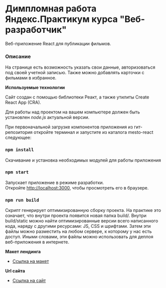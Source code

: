 # Димпломная работа Яндекс.Практикум курса "Веб-разработчик"

Веб-приложение React для публикации фильмов.

### Описание

На странице есть возможность указать свои данные, авторизоваться под своей учетной записью. Также можно добавлять карточки с фильмами в избранное.

**Используемые технологии**

Сайт создан с помощью библиотеки Реакт, а также утилиты Create React App (CRA).

Для работы над проектом на вашем компьютере должен быть установлен *node.js* актуальной версии.

При первоначальной загрузке компонентов приложения из гит-репозитория откройте терминал и запустите из каталога mesto-react следующее:

### `npm install`

Cкачивание и установка необходимых модулей для работы приложения

### `npm start`
Запускает приложение в режиме разработки.\
Откройте [http://localhost:3000](http://localhost:3000), чтобы просмотреть его в браузере.

### `npm run build`

Cкрипт генерирует оптимизированную сборку проекта. На практике это означает, что внутри проекта появится новая папка build/. Внутри build/static можно найти оптимизированные версии всего написанного кода, наряду с другими ресурсами: JS, CSS и шрифтами. 
Затем эти файлы можно разместить на любом сервере, к которому у нас есть доступ. Иными словами, эти файлы можно использовать для деплоя веб-приложения в интернете.

**Макет лендинга**

* [Ссылка на макет](https://www.figma.com/file/9TAtp76DXWBVThbTCvDZLc/Diploma-(Copy)?type=design&node-id=932-4503&t=iAAMzDeWaYu50yNi-0)



**Url сайта**

* [Ссылка на сайт](http://rustamnigm.students.nomoredomains.rocks/)
